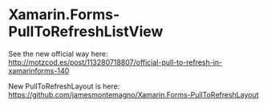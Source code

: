 Xamarin.Forms-PullToRefreshListView
===================================

See the new official way here: http://motzcod.es/post/113280718807/official-pull-to-refresh-in-xamarinforms-140

New PullToRefreshLayout is here: https://github.com/jamesmontemagno/Xamarin.Forms-PullToRefreshLayout
